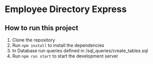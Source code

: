 # Employee Directory Express

## How to run this project

1. Clone the repository
2. Run `npm install` to install the dependencies
3. In Database run queries defined in /sql_queries/create_tables.sql
4. Run `npm run start` to start the development server
